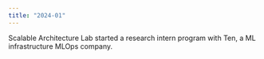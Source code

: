 ```yaml
---
title: "2024-01"
---
```


Scalable Architecture Lab started a research intern program with Ten, a ML infrastructure MLOps company.
